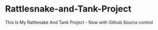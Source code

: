 # Rattlesnake-and-Tank-Project
 This Is My Rattlenake And Tank Project  - Now with Github Source control 

